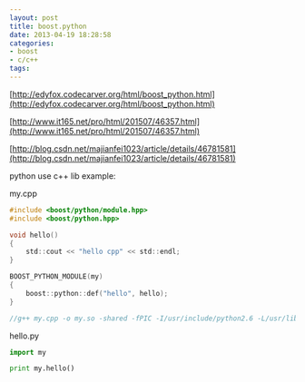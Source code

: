 ```yaml
---
layout: post
title: boost.python
date: 2013-04-19 18:28:58
categories:
- boost
- c/c++
tags:
---
```



[http://edyfox.codecarver.org/html/boost_python.html](http://edyfox.codecarver.org/html/boost_python.html)

[http://www.it165.net/pro/html/201507/46357.html](http://www.it165.net/pro/html/201507/46357.html)

[http://blog.csdn.net/majianfei1023/article/details/46781581](http://blog.csdn.net/majianfei1023/article/details/46781581)

python use c++ lib example:

my.cpp
```c
#include <boost/python/module.hpp>
#include <boost/python.hpp>	

void hello()
{
	std::cout << "hello cpp" << std::endl;
}

BOOST_PYTHON_MODULE(my)
{
	boost::python::def("hello", hello);
}

//g++ my.cpp -o my.so -shared -fPIC -I/usr/include/python2.6 -L/usr/lib/python2.6 -lboost_python
```

hello.py
```python
import my 

print my.hello()
```